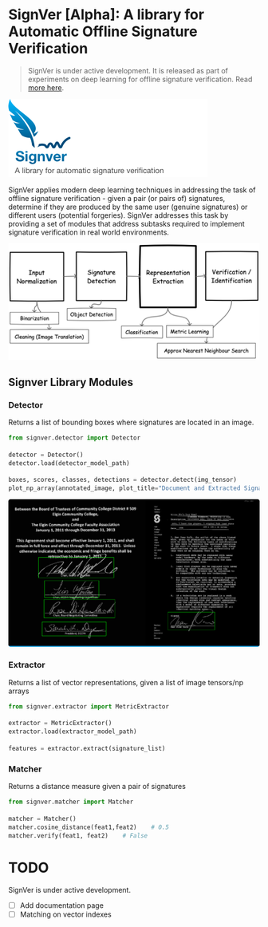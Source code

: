 # SignVer [Alpha]: A library for Automatic Offline Signature Verification

> SignVer is under active development. It is released as part of experiments on deep learning for offline signature verification. Read [more here](https://blog.fastforwardlabs.com/2021/05/26/deep-learning-for-automatic-offline-signature-verification-an-introduction.html).

![signver logo - a library for automatic signature verification](docs/images/logo.png) 

SignVer applies modern deep learning techniques in addressing the task of offline signature verification - 
given a pair (or pairs of) signatures, determine if they are produced by the same user (genuine signatures) or different users (potential forgeries). SignVer addresses this task by providing a set of modules that address subtasks required to implement signature verification in real world environments.

![signver architecture](docs/images/signature_pipeline.png)

## Signver Library Modules

### Detector

Returns a list of bounding boxes where signatures are located in an image.

```python
from signver.detector import Detector

detector = Detector()
detector.load(detector_model_path)

boxes, scores, classes, detections = detector.detect(img_tensor) 
plot_np_array(annotated_image, plot_title="Document and Extracted Signatures")  

```

![localizer](docs/images/localizer.png) 

### Extractor

Returns a list of vector representations, given a list of image tensors/np arrays

```python
from signver.extractor import MetricExtractor

extractor = MetricExtractor() 
extractor.load(extractor_model_path)

features = extractor.extract(signature_list)
```

### Matcher

Returns a distance measure given a pair of signatures

```python
from signver.matcher import Matcher

matcher = Matcher()
matcher.cosine_distance(feat1,feat2)    # 0.5
matcher.verify(feat1, feat2)    # False
```
 

# TODO
SignVer is under active development. 
- [ ] Add documentation page 
- [ ] Matching on vector indexes
